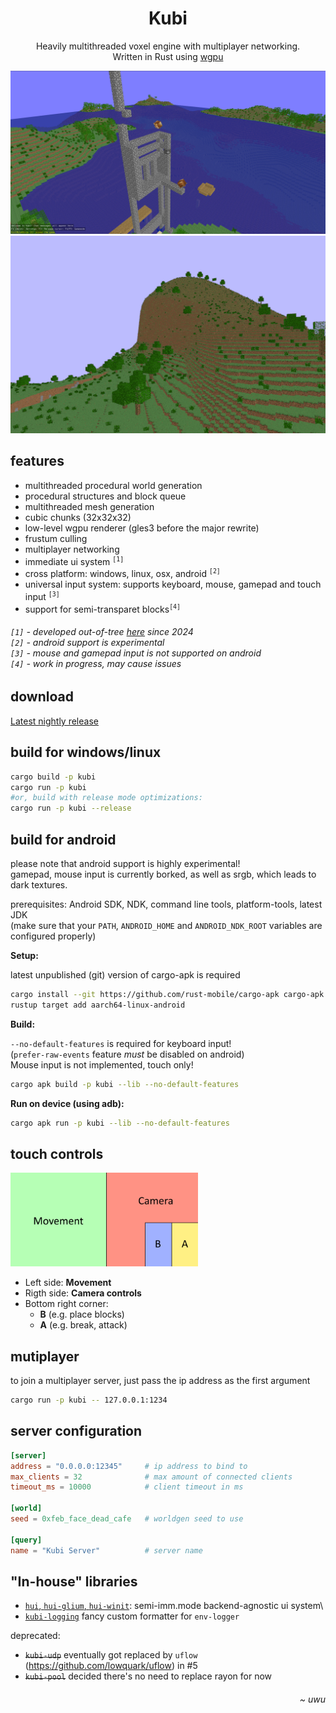 <h1 align="center">Kubi</h1>
<p align="center">
  Heavily multithreaded voxel engine with multiplayer networking.<br>
  Written in Rust using <a href="https://crates.io/crates/wgpu">wgpu</a>
</p>

<!-- <h2>screenshots</h2> -->

<div align="center">
  <img src=".readme/screenshot_new.png" width="512">
  <img src=".readme/game.gif" width="512">
</div>

<h2>features</h2>

<p>
  <ul>
    <li>multithreaded procedural world generation</li>
    <li>procedural structures and block queue</li>
    <li>multithreaded mesh generation</li>
    <li>cubic chunks (32x32x32)</li>
    <li>low-level wgpu renderer (gles3 before the major rewrite)</li>
    <li>frustum culling</li>
    <li>multiplayer networking</li>
    <li>immediate ui system <sup><code>[1]</code></sup></li>
    <li>cross platform: windows, linux, osx, android <sup><code>[2]</code></sup></li>
    <li>universal input system: supports keyboard, mouse, gamepad and touch input <sup><code>[3]</code></sup></li>
    <li>support for semi-transparet blocks<sup><code>[4]</code></sup></li>
  </ul>
  <h6>
    <code>[1]</code> - developed out-of-tree <a href="https://github.com/griffi-gh/hUI">here</a> since 2024<br>
    <code>[2]</code> - android support is experimental<br>
    <code>[3]</code> - mouse and gamepad input is not supported on android<br>
    <code>[4]</code> - work in progress, may cause issues<br>
  </h6>
</p>

<h2>download</h2>
<a href="https://github.com/griffi-gh/kubi/releases/tag/nightly">Latest nightly release</a>

<h2>build for windows/linux</h2>

```bash
cargo build -p kubi
cargo run -p kubi
#or, build with release mode optimizations:
cargo run -p kubi --release
```

<h2>build for android</h2>

please note that android support is highly experimental!\
gamepad, mouse input is currently borked, as well as srgb, which leads to dark textures.

prerequisites: Android SDK, NDK, command line tools, platform-tools, latest JDK\
(make sure that your `PATH`, `ANDROID_HOME` and `ANDROID_NDK_ROOT` variables are configured properly)

**Setup:**

latest unpublished (git) version of cargo-apk is required

```bash
cargo install --git https://github.com/rust-mobile/cargo-apk cargo-apk
rustup target add aarch64-linux-android
```

**Build:**

`--no-default-features` is required for keyboard input!\
(`prefer-raw-events` feature *must* be disabled on android)\
Mouse input is not implemented, touch only!

```bash
cargo apk build -p kubi --lib --no-default-features
```

**Run on device (using adb):**

```bash
cargo apk run -p kubi --lib --no-default-features
```

<h2>touch controls</h2>

<img src=".readme/touch_controls.png" alt="touch control scheme" width="300">

- Left side: **Movement**
- Rigth side: **Camera controls**
- Bottom right corner:
  - **B** (e.g. place blocks)
  - **A** (e.g. break, attack)

<h2>mutiplayer</h2>

to join a multiplayer server, just pass the ip address as the first argument

```sh
cargo run -p kubi -- 127.0.0.1:1234
```

<h2>server configuration</h2>

```toml
[server]
address = "0.0.0.0:12345"     # ip address to bind to
max_clients = 32              # max amount of connected clients
timeout_ms = 10000            # client timeout in ms

[world]
seed = 0xfeb_face_dead_cafe   # worldgen seed to use

[query]
name = "Kubi Server"          # server name
```

<h2>"In-house" libraries</h2>

- [`hui`, `hui-glium`, `hui-winit`](https://github.com/griffi-gh/hui): semi-imm.mode backend-agnostic ui system\
- [`kubi-logging`](kubi-logging) fancy custom formatter for `env-logger`

deprecated:

- ~~`kubi-udp`~~ eventually got replaced by `uflow` (https://github.com/lowquark/uflow) in #5
- ~~`kubi-pool`~~ decided there's no need to replace rayon for now

<h6 align="right"><i>~ uwu</i></h6>

